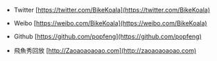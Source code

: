 - Twitter [https://twitter.com/BikeKoala](https://twitter.com/BikeKoala)

- Weibo [https://weibo.com/BikeKoala](https://weibo.com/BikeKoala)

- Github [https://github.com/popfeng](https://github.com/popfeng)

- 飛魚秀回放 [http://Zaoaoaoaoao.com](http://zaoaoaoaoao.com)
